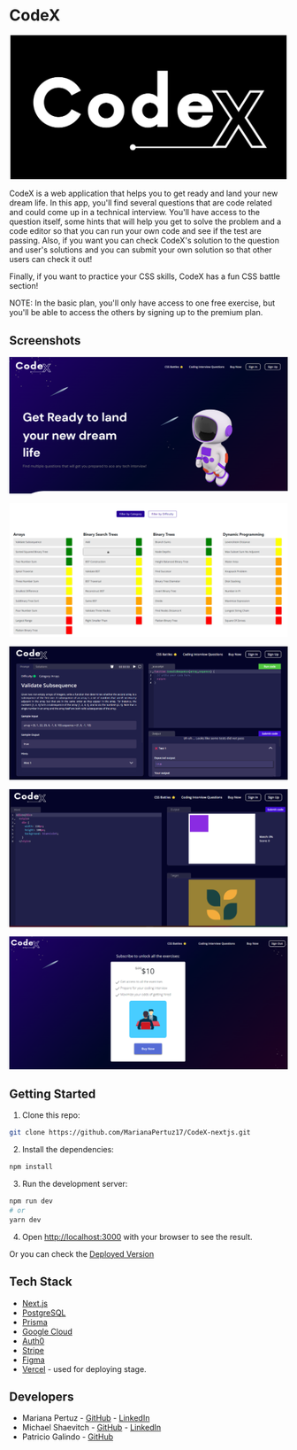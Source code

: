 # CodeX
<p align="center">
  <img src="/public/assets/images/CodeX_banner.png" width="500">
</p>

CodeX is a web application that helps you to get ready and land your new dream life. In this app, you'll find several questions that are code related and could come up in a technical interview. You'll have access to the question itself, some hints that will help you get to solve the problem and a code editor so that you can run your own code and see if the test are passing. Also, if you want you can check CodeX's solution to the question and user's solutions and you can submit your own solution so that other users can check it out!

Finally, if you want to practice your CSS skills, CodeX has a fun CSS battle section!

NOTE: In the basic plan, you'll only have access to one free exercise, but you'll be able to access the others by signing up to the premium plan.


## Screenshots

<p align="center">
  <img src="/public/assets/images/Landing_README.png">
</p>

<p align="center">
  <img src="/public/assets/images/questions_README.png">
</p>

<p align="center">
  <img src="/public/assets/images/sandbox_README.png">
</p>

<p align="center">
  <img src="/public/assets/images/battle_README.png">
</p>

<p align="center">
  <img src="/public/assets/images/buy_README.png">
</p>


## Getting Started

1. Clone this repo:

```bash
git clone https://github.com/MarianaPertuz17/CodeX-nextjs.git
```

2. Install the dependencies:

```bash
npm install
```

3. Run the development server:
```bash
npm run dev
# or
yarn dev
```

4. Open [http://localhost:3000](http://localhost:3000) with your browser to see the result.

Or you can check the [Deployed Version](https://code-x-nextjs.vercel.app/)

## Tech Stack

- [Next.js](https://nextjs.org/)
- [PostgreSQL](https://www.postgresql.org/)
- [Prisma](https://www.prisma.io/)
- [Google Cloud](https://cloud.google.com/)
- [Auth0](https://auth0.com/)
- [Stripe](https://stripe.com/)
- [Figma](https://www.figma.com/)
- [Vercel](https://vercel.com/) - used for deploying stage.


## Developers

- Mariana Pertuz - [GitHub](https://github.com/MarianaPertuz17) - [LinkedIn](https://www.linkedin.com/in/mariana-pertuz-valencia/)
- Michael Shaevitch - [GitHub](https://github.com/CornOnACob) - [LinkedIn](https://www.linkedin.com/in/mshaevitch/)
- Patricio Galindo - [GitHub](https://github.com/patriciogalindo)
